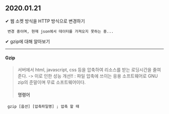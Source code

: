 ## 2020.01.21
&#10004; 웹 소켓 방식을 HTTP 방식으로 변경하기 

     변경 중이며, 현재 json에서 데이터를 가져오지 못하는 중...

&#10004; gzip에 대해 알아보기

---

#### Gzip
>
> 서버에서 html, javascript, css 등을 압축하여 리소스를 받는 로딩시간을 줄여준다.
>   -> 이로 인한 성능 개선!!
> : 파일 압축에 쓰이는 응용 소프트웨어로 GNU zip의 준말이며 무료 소프트웨어이다.
> #### 명령어
```
 gzip [옵션] [압축파일명] ; 압축 할 때
```
